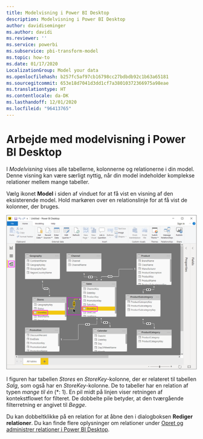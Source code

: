 ```yaml
---
title: Modelvisning i Power BI Desktop
description: Modelvisning i Power BI Desktop
author: davidiseminger
ms.author: davidi
ms.reviewer: ''
ms.service: powerbi
ms.subservice: pbi-transform-model
ms.topic: how-to
ms.date: 01/17/2020
LocalizationGroup: Model your data
ms.openlocfilehash: b257fc5af97cb16798cc27bdbdb92c1b63a65181
ms.sourcegitcommit: 653e18d7041d3dd1cf7a38010372366975a98eae
ms.translationtype: HT
ms.contentlocale: da-DK
ms.lasthandoff: 12/01/2020
ms.locfileid: "96413765"
---
```

# <a name="work-with-model-view-in-power-bi-desktop"></a>Arbejde med modelvisning i Power BI Desktop

I *Modelvisning* vises alle tabellerne, kolonnerne og relationerne i din model. Denne visning kan være særligt nyttig, når din model indeholder komplekse relationer mellem mange tabeller.

Vælg ikonet **Model** i siden af vinduet for at få vist en visning af den eksisterende model. Hold markøren over en relationslinje for at få vist de kolonner, der bruges.

![Modelvisning, Power BI Desktop](media/desktop-relationship-view/model-view-full-screen.png)

I figuren har tabellen *Stores* en *StoreKey*-kolonne, der er relateret til tabellen *Salg*, som også har en *StoreKey*-kolonne. De to tabeller har en relation af typen *mange til én* (\*: 1). En pil midt på linjen viser retningen af kontekstflowet for filteret. De dobbelte pile betyder, at den tværgående filterretning er angivet til *Begge*.

Du kan dobbeltklikke på en relation for at åbne den i dialogboksen **Rediger relationer**. Du kan finde flere oplysninger om relationer under [Opret og administrer relationer i Power BI Desktop](desktop-create-and-manage-relationships.md).
